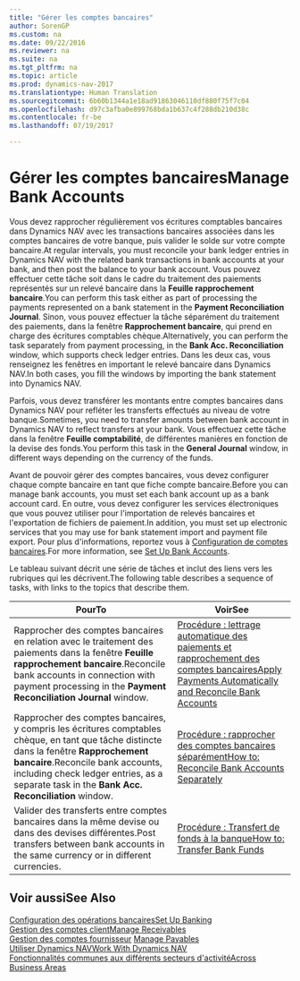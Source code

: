 ```yaml
---
title: "Gérer les comptes bancaires"
author: SorenGP
ms.custom: na
ms.date: 09/22/2016
ms.reviewer: na
ms.suite: na
ms.tgt_pltfrm: na
ms.topic: article
ms.prod: dynamics-nav-2017
ms.translationtype: Human Translation
ms.sourcegitcommit: 6b60b1344a1e18ad91863046110df880f75f7c04
ms.openlocfilehash: d97c3afba0e899768bda1b637c4f288db210d38c
ms.contentlocale: fr-be
ms.lasthandoff: 07/19/2017

---
```


# <a name="manage-bank-accounts"></a><span data-ttu-id="dbf8c-102">Gérer les comptes bancaires</span><span class="sxs-lookup"><span data-stu-id="dbf8c-102">Manage Bank Accounts</span></span>
<span data-ttu-id="dbf8c-103">Vous devez rapprocher régulièrement vos écritures comptables bancaires dans Dynamics NAV avec les transactions bancaires associées dans les comptes bancaires de votre banque, puis valider le solde sur votre compte bancaire.</span><span class="sxs-lookup"><span data-stu-id="dbf8c-103">At regular intervals, you must reconcile your bank ledger entries in Dynamics NAV with the related bank transactions in bank accounts at your bank, and then post the balance to your bank account.</span></span> <span data-ttu-id="dbf8c-104">Vous pouvez effectuer cette tâche soit dans le cadre du traitement des paiements représentés sur un relevé bancaire dans la **Feuille rapprochement bancaire**.</span><span class="sxs-lookup"><span data-stu-id="dbf8c-104">You can perform this task either as part of processing the payments represented on a bank statement in the **Payment Reconciliation Journal**.</span></span> <span data-ttu-id="dbf8c-105">Sinon, vous pouvez effectuer la tâche séparément du traitement des paiements, dans la fenêtre **Rapprochement bancaire**, qui prend en charge des écritures comptables chèque.</span><span class="sxs-lookup"><span data-stu-id="dbf8c-105">Alternatively, you can perform the task separately from payment processing, in the **Bank Acc. Reconciliation** window, which supports check ledger entries.</span></span> <span data-ttu-id="dbf8c-106">Dans les deux cas, vous renseignez les fenêtres en important le relevé bancaire dans Dynamics NAV.</span><span class="sxs-lookup"><span data-stu-id="dbf8c-106">In both cases, you fill the windows by importing the bank statement into Dynamics NAV.</span></span>

<span data-ttu-id="dbf8c-107">Parfois, vous devez transférer les montants entre comptes bancaires dans Dynamics NAV pour refléter les transferts effectués au niveau de votre banque.</span><span class="sxs-lookup"><span data-stu-id="dbf8c-107">Sometimes, you need to transfer amounts between bank account in Dynamics NAV to reflect transfers at your bank.</span></span> <span data-ttu-id="dbf8c-108">Vous effectuez cette tâche dans la fenêtre **Feuille comptabilité**, de différentes manières en fonction de la devise des fonds.</span><span class="sxs-lookup"><span data-stu-id="dbf8c-108">You perform this task in the **General Journal** window, in different ways depending on the currency of the funds.</span></span>

<span data-ttu-id="dbf8c-109">Avant de pouvoir gérer des comptes bancaires, vous devez configurer chaque compte bancaire en tant que fiche compte bancaire.</span><span class="sxs-lookup"><span data-stu-id="dbf8c-109">Before you can manage bank accounts, you must set each bank account up as a bank account card.</span></span> <span data-ttu-id="dbf8c-110">En outre, vous devez configurer les services électroniques que vous pouvez utiliser pour l'importation de relevés bancaires et l'exportation de fichiers de paiement.</span><span class="sxs-lookup"><span data-stu-id="dbf8c-110">In addition, you must set up electronic services that you may use for bank statement import and payment file export.</span></span> <span data-ttu-id="dbf8c-111">Pour plus d'informations, reportez vous à [Configuration de comptes bancaires](bank-setup-banking.md).</span><span class="sxs-lookup"><span data-stu-id="dbf8c-111">For more information, see [Set Up Bank Accounts](bank-setup-banking.md).</span></span>

<span data-ttu-id="dbf8c-112">Le tableau suivant décrit une série de tâches et inclut des liens vers les rubriques qui les décrivent.</span><span class="sxs-lookup"><span data-stu-id="dbf8c-112">The following table describes a sequence of tasks, with links to the topics that describe them.</span></span>

|<span data-ttu-id="dbf8c-113">Pour</span><span class="sxs-lookup"><span data-stu-id="dbf8c-113">To</span></span> |<span data-ttu-id="dbf8c-114">Voir</span><span class="sxs-lookup"><span data-stu-id="dbf8c-114">See</span></span> |
|---|----|
|<span data-ttu-id="dbf8c-115">Rapprocher des comptes bancaires en relation avec le traitement des paiements dans la fenêtre **Feuille rapprochement bancaire**.</span><span class="sxs-lookup"><span data-stu-id="dbf8c-115">Reconcile bank accounts in connection with payment processing in the **Payment Reconciliation Journal** window.</span></span>|[<span data-ttu-id="dbf8c-116">Procédure : lettrage automatique des paiements et rapprochement des comptes bancaires</span><span class="sxs-lookup"><span data-stu-id="dbf8c-116">Apply Payments Automatically and Reconcile Bank Accounts</span></span>](receivables-apply-payments-auto-reconcile-bank-accounts.md)|
|<span data-ttu-id="dbf8c-117">Rapprocher des comptes bancaires, y compris les écritures comptables chèque, en tant que tâche distincte dans la fenêtre **Rapprochement bancaire**.</span><span class="sxs-lookup"><span data-stu-id="dbf8c-117">Reconcile bank accounts, including check ledger entries, as a separate task in the **Bank Acc. Reconciliation** window.</span></span>|[<span data-ttu-id="dbf8c-118">Procédure : rapprocher des comptes bancaires séparément</span><span class="sxs-lookup"><span data-stu-id="dbf8c-118">How to: Reconcile Bank Accounts Separately</span></span>](bank-how-reconcile-bank-accounts-separately.md)|
|<span data-ttu-id="dbf8c-119">Valider des transferts entre comptes bancaires dans la même devise ou dans des devises différentes.</span><span class="sxs-lookup"><span data-stu-id="dbf8c-119">Post transfers between bank accounts in the same currency or in different currencies.</span></span>|[<span data-ttu-id="dbf8c-120">Procédure : Transfert de fonds à la banque</span><span class="sxs-lookup"><span data-stu-id="dbf8c-120">How to: Transfer Bank Funds</span></span>](bank-how-transfer-bank-funds.md)
## <a name="see-also"></a><span data-ttu-id="dbf8c-121">Voir aussi</span><span class="sxs-lookup"><span data-stu-id="dbf8c-121">See Also</span></span>  
[<span data-ttu-id="dbf8c-122">Configuration des opérations bancaires</span><span class="sxs-lookup"><span data-stu-id="dbf8c-122">Set Up Banking</span></span>](bank-setup-banking.md)  
[<span data-ttu-id="dbf8c-123">Gestion des comptes client</span><span class="sxs-lookup"><span data-stu-id="dbf8c-123">Manage Receivables</span></span>](receivables-manage-receivables.md)  
<span data-ttu-id="dbf8c-124">[Gestion des comptes fournisseur](payables-manage-payables.md)  </span><span class="sxs-lookup"><span data-stu-id="dbf8c-124">[Manage Payables](payables-manage-payables.md)  </span></span>  
[<span data-ttu-id="dbf8c-125">Utiliser Dynamics NAV</span><span class="sxs-lookup"><span data-stu-id="dbf8c-125">Work With Dynamics NAV</span></span>](ui-work-product.md)  
[<span data-ttu-id="dbf8c-126">Fonctionnalités communes aux différents secteurs d'activité</span><span class="sxs-lookup"><span data-stu-id="dbf8c-126">Across Business Areas</span></span>](ui-across-business-areas.md)

